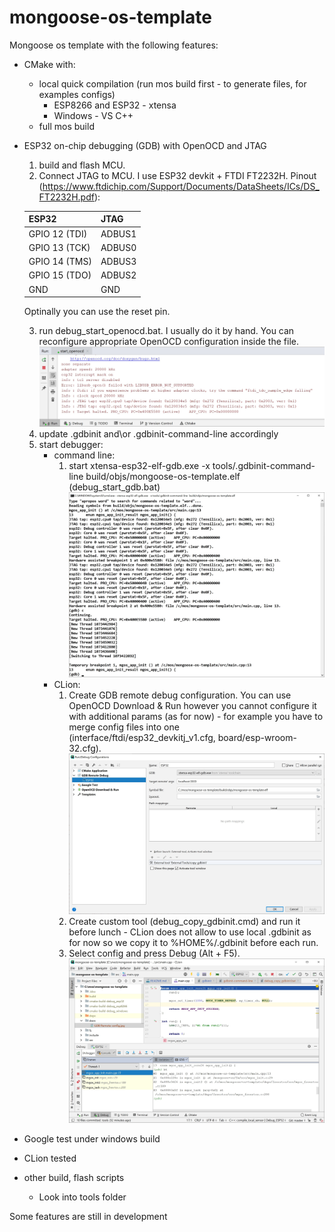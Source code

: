 # mongoose-os-template
Mongoose os template with the following features:
- CMake with:
    * local quick compilation (run mos build first - to generate files, for examples configs)
        * ESP8266 and ESP32 - xtensa 
        * Windows - VS C++
    * full mos build
- ESP32 on-chip debugging (GDB) with OpenOCD and JTAG
    1) build and flash MCU.
    2) Connect JTAG to MCU. I use ESP32 devkit + FTDI FT2232H. Pinout (https://www.ftdichip.com/Support/Documents/DataSheets/ICs/DS_FT2232H.pdf):
    
    | ESP32         | JTAG          |
    | ------------- | ------------- |
    | GPIO 12 (TDI) | ADBUS1        |
    | GPIO 13 (TCK) | ADBUS0        |
    | GPIO 14 (TMS) | ADBUS3        |
    | GPIO 15 (TDO) | ADBUS2        |
    | GND           | GND           |
    
    Optinally you can use the reset pin. 
    
    3) run debug_start_openocd.bat. I usually do it by hand. You can reconfigure appropriate OpenOCD configuration inside the file.
    ![screen](docs/OpenOCD-started.jpg)
    4) update .gdbinit and\or .gdbinit-command-line accordingly
    5) start debugger:
        * command line:
            1) start xtensa-esp32-elf-gdb.exe -x tools/.gdbinit-command-line build/objs/mongoose-os-template.elf  (debug_start_gdb.bat)
            ![screen](docs/GDB-Debug-session.jpg)
        * CLion:
            1) Create GDB remote debug configuration. You can use OpenOCD Download & Run however you cannot configure it with additional params (as for now) - for example you have to merge config files into one (interface/ftdi/esp32_devkitj_v1.cfg, board/esp-wroom-32.cfg). 
            ![screen](docs/GDB-Remote-config.jpg)
            2) Create custom tool (debug_copy_gdbinit.cmd) and run it before lunch - CLion does not allow to use local .gdbinit as for now so we copy it to %HOME%/.gdbinit before each run.
            3) Select config and press Debug (Alt + F5).
            ![screen](docs/CLion-debug-session.jpg)
- Google test under windows build
- CLion tested
- other build, flash scripts
    * Look into tools folder


Some features are still in development
